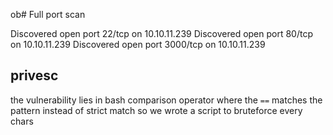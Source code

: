ob# Full port scan

Discovered open port 22/tcp on 10.10.11.239
Discovered open port 80/tcp on 10.10.11.239
Discovered open port 3000/tcp on 10.10.11.239

## privesc

the vulnerability lies in bash comparison operator where the `==` matches the pattern instead of strict match so we wrote a script to bruteforce every chars 
